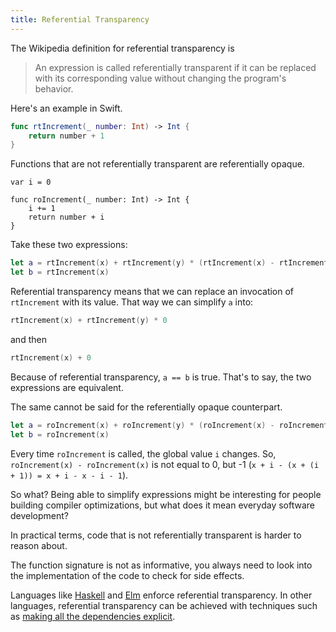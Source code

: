 ```yaml
---
title: Referential Transparency
---
```


The Wikipedia definition for referential transparency is

> An expression is called referentially transparent if it can be replaced with its corresponding value without changing the program's behavior.

Here's an example in Swift.

```swift
func rtIncrement(_ number: Int) -> Int {
    return number + 1
}
```

Functions that are not referentially transparent are referentially opaque.

```
var i = 0

func roIncrement(_ number: Int) -> Int {
    i += 1
    return number + i
}
```

Take these two expressions:

```swift
let a = rtIncrement(x) + rtIncrement(y) * (rtIncrement(x) - rtIncrement(x))
let b = rtIncrement(x)
```

Referential transparency means that we can replace an invocation of `rtIncrement` with its value.
That way we can simplify `a` into:

```swift
rtIncrement(x) + rtIncrement(y) * 0
```

and then

```swift
rtIncrement(x) + 0
```
Because of referential transparency, `a == b` is true.
That's to say, the two expressions are equivalent.

The same cannot be said for the referentially opaque counterpart.

```swift
let a = roIncrement(x) + roIncrement(y) * (roIncrement(x) - roIncrement(x))
let b = roIncrement(x)
```

Every time `roIncrement` is called, the global value `i` changes.
So, `roIncrement(x) - roIncrement(x)` is not equal to 0, but -1 (`x + i - (x + (i + 1)) = x + i - x - i - 1`).

So what?
Being able to simplify expressions might be interesting for people building compiler optimizations, but what does it mean everyday software development?

In practical terms, code that is not referentially transparent is harder to reason about.

The function signature is not as informative, you always need to look into the implementation of the code to check for side effects.

Languages like [Haskell]() and [Elm]() enforce referential transparency.
In other languages, referential transparency can be achieved with techniques such as [making all the dependencies explicit](https://www.mokacoding.com/blog/explicit-dependencies/).
